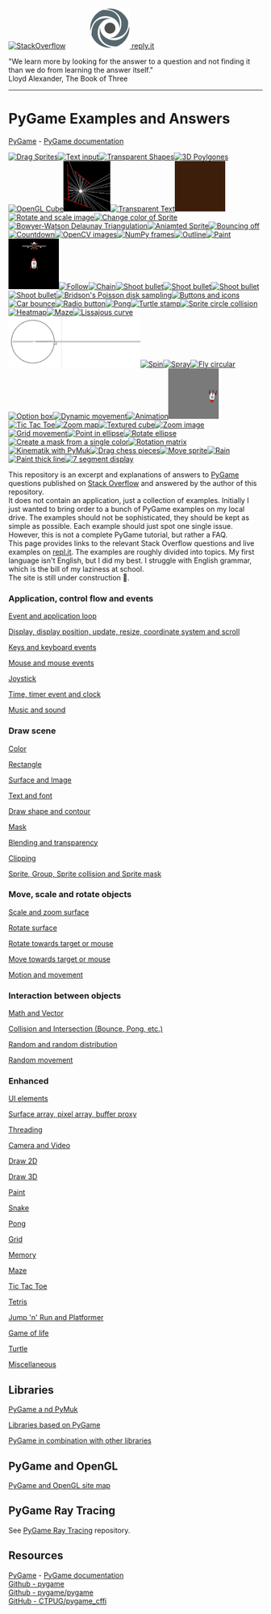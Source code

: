[![StackOverflow](https://stackexchange.com/users/flair/7322082.png)](https://stackoverflow.com/users/5577765/rabbid76?tab=profile) &nbsp;&nbsp;&nbsp;&nbsp;&nbsp;&nbsp;&nbsp;&nbsp;&nbsp;&nbsp; [![reply.it](resource/logo/Repl_it_logo_80.png) reply.it](https://repl.it/repls/folder/PyGame%20Examples)

"We learn more by looking for the answer to a question and not finding it than we do from learning the answer itself."  
Lloyd Alexander, The Book of Three

---

# PyGame Examples and Answers

[PyGame](https://www.pygame.org/news) - [PyGame documentation](https://www.pygame.org/docs/)

<div id="preview-images"><!--
--><a href="https://stackoverflow.com/questions/64419223/creating-multiple-sprites-with-different-updates-from-the-same-sprite-class-i/64456959#64456959"><img src="https://i.stack.imgur.com/BaFzb.gif" height="100" title="Drag Sprites"></a><!--
--><a href="https://stackoverflow.com/questions/46390231/how-to-create-a-text-input-box-with-pygame/64613666#64613666"><img src="https://i.stack.imgur.com/FNJeM.gif" height="100" title="Text input"></a><!--
--><a href="https://stackoverflow.com/questions/6339057/draw-a-transparent-rectangle-in-pygame/64630102#64630102"><img src="https://i.stack.imgur.com/Zst87.gif" height="100" title="Transparent Shapes"></a><!--
--><a href="https://stackoverflow.com/questions/56285017/pygame-rotating-cubes-around-axis/56286203#56286203"><img src="https://i.stack.imgur.com/4rFgh.gif" height="100" title="3D Poylgones"></a><!--
--><a href="https://stackoverflow.com/questions/56624147/gl-lines-not-showing-up-on-top-of-cube/56624975#56624975"><img src="https://i.stack.imgur.com/Go9Ym.gif" height="100" title="OpenGL Cube"></a><!--
--><a href="https://stackoverflow.com/questions/56316263/problem-with-finding-the-closest-intersection/56316370#56316370"><img src="screenshot/pygame_minimal_intersect_line_line_2.png" height="100" title="Intersect and cut lines"></a><!--
--><a href="https://stackoverflow.com/questions/20620109/how-to-render-transparent-text-with-alpha-channel-in-pygame/64552616#64552616"><img src="https://i.stack.imgur.com/nFzbT.gif" height="100" title="Transparent Text"></a><!--
--><a href="documentation/pygame/pygame_2D.md"><img src="screenshot/pygame_minimal_2D_barnsleys_fern.gif" height="100" title="Barnsley's Fern"></a><!--
--><a href="https://stackoverflow.com/questions/4183208/how-do-i-rotate-an-image-around-its-center-using-pygame/54714144#54714144"><img src="https://i.stack.imgur.com/yLxBi.gif" height="100" title="Rotate and scale image"></a><!--
--><a href="https://stackoverflow.com/questions/56209634/is-it-possible-to-change-sprite-colours-in-pygame/56210460#56210460"><img src="https://i.stack.imgur.com/jTwph.gif" height="100" title="Change color of Sprite"></a><!--
--><a href="https://stackoverflow.com/questions/58203812/bowyer-watson-triangulates-incorrectly-when-trying-to-implement-circumcircle-cal/58205019#58205019"><img src="https://i.stack.imgur.com/Cogod.png" height="100" title="Bowyer-Watson Delaunay Triangulation"></a><!--
--><a href="https://stackoverflow.com/questions/14044147/animated-sprite-from-few-images/64668964#64668964"><img src="https://i.stack.imgur.com/SzKwL.gif" height="100" title="Aniamted Sprite"></a><!--
--><a href="https://stackoverflow.com/questions/63586822/pygame-get-the-balls-to-bounce-off-each-other/63587147#63587147"><img src="https://i.stack.imgur.com/dlD4v.gif" height="100" title="Bouncing off"></a><!--
--><a href="https://stackoverflow.com/questions/30720665/countdown-timer-in-pygame/63551239#63551239"><img src="https://i.stack.imgur.com/10Gj0.gif" height="100" title="Countdown"></a><!--
--><a href="https://stackoverflow.com/questions/64183409/how-do-i-convert-an-opencv-cv2-image-bgr-and-bgra-to-a-pygame-surface-object/64183410#64183410"><img src="https://i.stack.imgur.com/J5itT.gif" height="100" title="OpenCV images"></a><!--
--><a href="https://stackoverflow.com/questions/54415196/pygame-and-numpy-animations/54948473#54948473"><img src="https://i.stack.imgur.com/PKT8H.gif" height="100" title="NumPy frames"></a><!--
--><a href="https://stackoverflow.com/questions/60987711/have-an-outline-of-text-in-pygame/60988595#60988595"><img src="https://i.stack.imgur.com/wAmCl.gif" height="100" title="Outline"></a><!--
--><a href="https://stackoverflow.com/questions/55477799/looping-mousebutton-down-to-draw-lines/55478174#55478174"><img src="https://i.stack.imgur.com/3qL0b.gif" height="100" title="Paint"></a><!--
--><a href="https://stackoverflow.com/questions/57455811/pygame-collision-with-masks-is-not-working/57499484#57499484"><img src="screenshot/pygame_minimal_mask_intersect_surface.gif" height="100" title="Collision"></a><!--
--><a href="https://stackoverflow.com/questions/64087982/how-to-make-smooth-movement-in-pygame/64088747#64088747"><img src="https://i.stack.imgur.com/9HL3b.gif" height="100" title="Follow"></a><!--
--><a href="https://stackoverflow.com/questions/62010434/how-do-i-chain-the-movement-of-a-snakes-body/62010435#62010435"><img src="https://i.stack.imgur.com/Q6zUm.gif" height="100" title="Chain"></a><!--
--><a href="https://stackoverflow.com/questions/60122492/how-do-i-stop-more-than-1-bullet-firing-at-once/60125448#60125448"><img src="https://i.stack.imgur.com/W6lzh.gif" height="100" title="Shoot bullet"></a><!--
--><a href="https://stackoverflow.com/questions/64793618/adding-a-particle-effect-to-my-clicker-game/64794954#64794954"><img src="https://i.stack.imgur.com/bWOOF.gif" height="100" title="Shoot bullet"></a><!--
--><a href="https://stackoverflow.com/questions/58603835/how-to-rotate-an-imageplayer-to-the-mouse-direction/58604116#58604116"><img src="https://i.stack.imgur.com/eOdjl.gif" height="100" title="Shoot bullet"></a><!--
--><a href="https://stackoverflow.com/questions/64805267/in-the-pygame-module-no-matter-what-i-change-the-coordinates-of-player-to-it-w/64806308#64806308"><img src="https://i.stack.imgur.com/7ONS1.gif" height="100" title="Shoot bullet"></a><!--
--><a href="https://stackoverflow.com/questions/58240188/my-implementation-of-bridsons-algorithm-poisson-disk-sampling-seems-to-be-stuck/58241165#58241165"><img src="https://i.stack.imgur.com/sQSUS.png" height="100" title="Bridson's Poisson disk sampling"></a><!--
--><a href="https://stackoverflow.com/questions/64990710/how-can-i-add-image-to-the-rectangle-in-pygame/64990819#64990819"><img src="https://i.stack.imgur.com/DnQdC.png" height="100" title="Buttons and icons"></a><!--
--><a href="https://stackoverflow.com/questions/65001510/the-car-moves-and-changes-direction-when-it-hits-the-window-edge/65010442#65010442"><img src="https://i.stack.imgur.com/7u7Gj.png" height="100" title="Car bounce"></a><!--
--><a href="https://stackoverflow.com/questions/65059267/how-do-i-implement-option-buttons-and-change-the-button-color-in-pygame/65059852#65059852"><img src="https://i.stack.imgur.com/pPyUV.png" height="100" title="Radio button"></a><!--
--><a href="https://stackoverflow.com/questions/62221432/pong-game-in-python-score-and-out-of-screen-check/62221774#62221774"><img src="https://i.stack.imgur.com/AdKUV.png" height="100" title="Pong"></a><!--
--><a href="https://stackoverflow.com/questions/66485793/is-there-a-stamp-method-in-pygame-like-in-turtle/66504640#66504640"><img src="https://i.stack.imgur.com/5lSCG.gif" height="100" title="Turtle stamp"></a><!--
--><a href="https://stackoverflow.com/questions/29640685/how-do-i-detect-collision-in-pygame/65064907#65064907"><img src="https://i.stack.imgur.com/SS1Pb.png" height="100" title="Sprite circle collision"></a><!--
--><a href="https://stackoverflow.com/questions/55617119/how-would-i-make-a-heatmap-in-pygame-on-a-grid/55618024#55618024"><img src="https://i.stack.imgur.com/4c4gB.png" height="100" title="Heatmap"></a><!--
--><a href="https://stackoverflow.com/questions/55833941/adding-collision-to-maze-walls/55837809#55837809"><img src="https://i.stack.imgur.com/EUDwK.png" height="100" title="Maze"></a><!--
--><a href="https://stackoverflow.com/questions/55076531/how-to-get-the-x-and-y-positions-of-all-curves-in-a-lissajous-curve-table/55076619#55076619"><img src="https://i.stack.imgur.com/MPH0Y.png" height="100" title="Lissajous curve"></a><!--
--><a href="https://stackoverflow.com/questions/56379888/gaps-in-a-line-while-trying-to-draw-them-with-a-mouse-problem/56380523#56380523"><img src="screenshot/pygame_minimal_math_curve_sine.gif" height="100" title="Sine"></a><!--
--><a href="https://stackoverflow.com/questions/65173270/spin-coin-image-in-python-pygame-clicker-game/65173486#65173486"><img src="https://i.stack.imgur.com/4nsFE.gif" height="100" title="Spin"></a><!--
--><a href="https://stackoverflow.com/questions/54666587/how-to-make-a-while-mouse-down-loop-in-pygame/54667247#54667247"><img src="https://i.stack.imgur.com/G4RML.gif" height="100" title="Spray"></a><!--
--><a href="https://stackoverflow.com/questions/62411259/ship-moves-up-and-left-faster-than-down-and-right-when-rotating-in-pygame/65347117#65347117"><img src="https://i.stack.imgur.com/6IPS1.gif" height="100" title="Fly circular"></a><!--
--><a href="https://stackoverflow.com/questions/19877900/tips-on-adding-creating-a-drop-down-selection-box-in-pygame/65397627#65397627"><img src="https://i.stack.imgur.com/xORM5.gif" height="100" title="Option box"></a><!--
--><a href="https://stackoverflow.com/questions/65358328/how-to-change-my-ball-direction-by-clicking-keys-in-pygame/65358558#65358558"><img src="https://i.stack.imgur.com/njuTj.gif" height="100" title="Dynamic movement"></a><!--
--><a href="https://stackoverflow.com/questions/64179680/how-do-i-make-a-sprite-as-a-gif-in-pygame/64182074#64182074"><img src="https://i.stack.imgur.com/geYjP.gif" height="100" title="Animation"></a><!--
--><a href="https://stackoverflow.com/questions/62883103/why-it-doesnt-spin-in-a-circle-and-how-to-fix-it/62883770#62883770"><img src="screenshot/pygame_minimal_move_spin_in_circle.gif" height="100" title="Fly circular"></a><!--
--><a href="https://stackoverflow.com/questions/64825967/pygame-tic-tak-toe-logic-how-would-i-do-it/64934964#64934964"><img src="https://i.stack.imgur.com/p7mfM.gif" height="100" title="Tic Tac Toe"></a><!--
--><a href="https://stackoverflow.com/questions/64936805/zooming-in-and-out-of-a-pygame-window-with-all-objects-still-in-place/64937795#64937795"><img src="https://i.stack.imgur.com/qYHGr.gif" height="100" title="Zoom map"></a><!--
--><a href="https://stackoverflow.com/questions/64122446/texture-arrays-in-opengl/64124199#64124199"><img src="https://i.stack.imgur.com/zlH2Z.gif" height="100" title="Textured cube"></a><!--
--><a href="https://stackoverflow.com/questions/59919826/how-do-i-scale-a-pygame-image-surface-with-respect-to-its-center/59919909#59919909"><img src="https://i.stack.imgur.com/soWSp.gif" height="100" title="Zoom image"></a><!--
--><a href="https://stackoverflow.com/questions/63478615/pygame-tweening-error-in-movement-in-tile-based-game/65338538#65338538"><img src="https://i.stack.imgur.com/Gapfj.gif" height="100" title="Grid  movement"></a><!--
--><a href="https://stackoverflow.com/questions/59971407/how-can-i-test-if-a-point-is-in-an-ellipse/65601453#65601453"><img src="https://i.stack.imgur.com/DQuaE.gif" height="100" title="Point in ellipse"></a><!--
--><a href="https://stackoverflow.com/questions/23281952/drawing-a-diagonal-ellipse-with-pygame/65774382#65774382"><img src="https://i.stack.imgur.com/ruNV5.gif" height="100" title="Rotate ellipse"></a><!--
--><a href="https://stackoverflow.com/questions/65981815/how-would-i-make-color-collision-using-pygame-mask/65982315#65982315"><img src="https://i.stack.imgur.com/YT515.png" height="100" title="Create a mask from a single color"></a><!--
--><a href="https://stackoverflow.com/questions/63944055/3d-projection-in-pygame/63944641#63944641"><img src="https://i.stack.imgur.com/rsRSo.gif" height="100" title="Rotation matrix"></a><!--
--><a href="https://stackoverflow.com/questions/64521750/get-the-updated-coordinates-of-a-pymunk-rotating-kinetic-body/64521960#64521960"><img src="https://i.stack.imgur.com/iV1Ij.gif" height="100" title="Kinematik with PyMuk"></a><!--
--><a href="https://stackoverflow.com/questions/66467383/how-to-use-a-dictionary-of-images-with-sprite/66514748#66514748"><img src="https://i.stack.imgur.com/i0a0N.gif" height="100" title="Drag chess pieces"></a><!--
--><a href="https://stackoverflow.com/questions/16183265/how-to-move-sprite-in-pygame/66515040#66515040"><img src="https://i.stack.imgur.com/3dmc6.gif" height="100" title="Move sprite"></a><!--
--><a href="https://stackoverflow.com/questions/66443304/adjust-image-of-rect/66443370#66443370"><img src="https://i.stack.imgur.com/r0wY5.gif" height="100" title="Rain"></a><!--
--><a href="https://stackoverflow.com/questions/66491982/line-drawing-in-pygame/66492121#66492121"><img src="https://i.stack.imgur.com/m5pRI.gif" height="100" title="Paint thick line"></a><!--
--><a href="https://stackoverflow.com/questions/66533451/adding-rects-in-list-for-displaying-in-7-segment-digits-in-pygame/66533802#66533802"><img src="https://i.stack.imgur.com/hILk7.gif" height="100" title="7 segment display"></a><!--
--></div>

This repository is an excerpt and explanations of answers to [PyGame](https://www.pygame.org/news) questions published on [Stack Overflow](https://stackoverflow.com/questions/tagged/pygame) and answered by the author of this repository.  
It does not contain an application, just a collection of examples. Initially I just wanted to bring order to a bunch of PyGame examples on my local drive. The examples should not be sophisticated, they should be kept as simple as possible. Each example should just spot one single issue. However, this is not a complete PyGame tutorial, but rather a FAQ.  
This page provides links to the relevant Stack Overflow questions and live examples on [repl.it](https://repl.it/). The examples are roughly divided into topics. My first language isn't English, but I did my best. I struggle with English grammar, which is the bill of my laziness at school.  
The site is still under construction :construction:.

### Application, control flow and events

[Event and application loop](documentation/pygame/pygame_event_and_application_loop.md)

[Display, display position, update, resize, coordinate system and scroll](documentation/pygame/pygame_display_resize_and_scroll.md)

[Keys and keyboard events](documentation/pygame/pygame_keys_and_keyboard_event.md)

[Mouse and mouse events](documentation/pygame/pygame_mouse_and_mosuse_events.md)

[Joystick](documentation/pygame/pygame_joystick.md)

[Time, timer event and clock](documentation/pygame/pygame_time_and_timer_event.md)

[Music and sound](documentation/pygame/pygame_music_and_sound.md)

### Draw scene

[Color](documentation/pygame/pygame_color.md)

[Rectangle](documentation/pygame/pygame_rectangle.md)

[Surface and Image](documentation/pygame/pygame_surface_and_image.md)

[Text and font](documentation/pygame/pygame_text_and_font.md)

[Draw shape and contour](documentation/pygame/pygame_draw_shape_and_contour.md)

[Mask](documentation/pygame/pygame_mask.md)

[Blending and transparency](documentation/pygame/pygame_blending_and_transaprency.md)

[Clipping](documentation/pygame/pygame_clipping.md)

[Sprite, Group, Sprite collision and Sprite mask](documentation/pygame/pygame_sprite_and_sprite_mask.md)

### Move, scale and rotate objects

[Scale and zoom surface](documentation/pygame/pygame_surface_scale_and_zoom.md)

[Rotate surface](documentation/pygame/pygame_surface_rotate.md)

[Rotate towards target or mouse](documentation/pygame/pygame_rotate_towards_target.md)

[Move towards target or mouse](documentation/pygame/pygame_move_towards_target.md)

[Motion and movement](documentation/pygame/pygame_movement_and_motion.md)

### Interaction between objects

[Math and Vector](documentation/pygame/pygame_math_vector_and_reflection.md)

[Collision and Intersection (Bounce, Pong, etc.)](documentation/pygame/pygame_collision_and_intesection.md)

[Random and random distribution](documentation/pygame/pygame_random_and_random_distribution.md)

[Random movement](documentation/pygame/pygame_random_movement.md)

### Enhanced

[UI elements](documentation/pygame/pygame_ui_elements.md)  

[Surface array, pixel array, buffer proxy](documentation/pygame/pygame_surfacearray_pixelarray_and_bufferproxy.md)

[Threading](documentation/pygame/pygame_threading.md)

[Camera and Video](documentation/pygame/pygame_camera_and_video.md)

[Draw 2D](documentation/pygame/pygame_2D.md)

[Draw 3D](documentation/pygame/pygame_3D.md)

[Paint](documentation/pygame/pygame_paint.md)

[Snake](documentation/pygame/pygame_snake.md)

[Pong](documentation/pygame/pygame_pong.md)

[Grid](documentation/pygame/pygame_grid.md)

[Memory](documentation/pygame/pygame_memory.md)

[Maze](documentation/pygame/pygame_maze.md)

[Tic Tac Toe](documentation/pygame/pygame_tictactoe.md)

[Tetris](documentation/pygame/pygame_tetris.md)

[Jump 'n' Run and Platformer](documentation/pygame/pygame_platformer.md)

[Game of life](documentation/pygame/pygame_game_of_life.md)

[Turtle](documentation/pygame/pygame_turtle.md)

[Miscellaneous](documentation/pygame/pygame_miscellaneous.md)

## Libraries

[PyGame a nd PyMuk](documentation/pygame/pygame_and_pymuk.md)

[Libraries based on PyGame](documentation/pygame/pygame_dependent_libraries.md)

[PyGame in combination with other libraries](documentation/pygame/pygame_and_othere_libraries.md)

## PyGame and OpenGL

[PyGame and OpenGL site map](documentation/pygame_opengl/pygame_opengl__site_map.md)

## PyGame Ray Tracing

See [PyGame Ray Tracing](https://github.com/Rabbid76/PyGameRayTracing) repository.

## Resources

[PyGame](https://www.pygame.org/news) - [PyGame documentation](https://www.pygame.org/docs/)  
[Github - pygame](https://github.com/pygame/)  
[Github - pygame/pygame](https://github.com/pygame/pygame)  
[GitHub - CTPUG/pygame_cffi](https://github.com/CTPUG/pygame_cffi)  
